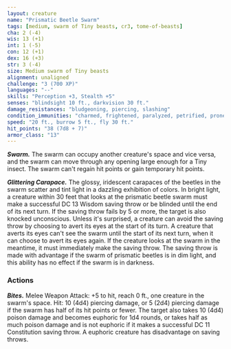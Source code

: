 ```yaml
---
layout: creature
name: "Prismatic Beetle Swarm"
tags: [medium, swarm of Tiny beasts, cr3, tome-of-beasts]
cha: 2 (-4)
wis: 13 (+1)
int: 1 (-5)
con: 12 (+1)
dex: 16 (+3)
str: 3 (-4)
size: Medium swarm of Tiny beasts
alignment: unaligned
challenge: "3 (700 XP)"
languages: "--"
skills: "Perception +3, Stealth +5"
senses: "blindsight 10 ft., darkvision 30 ft."
damage_resistances: "bludgeoning, piercing, slashing"
condition_immunities: "charmed, frightened, paralyzed, petrified, prone, restrained, stunned"
speed: "20 ft., burrow 5 ft., fly 30 ft."
hit_points: "38 (7d8 + 7)"
armor_class: "13"
---
```


***Swarm.*** The swarm can occupy another creature's space and vice versa, and the swarm can move through any opening large enough for a Tiny insect. The swarm can't regain hit points or gain temporary hit points.

***Glittering Carapace.*** The glossy, iridescent carapaces of the beetles in the swarm scatter and tint light in a dazzling exhibition of colors. In bright light, a creature within 30 feet that looks at the prismatic beetle swarm must make a successful DC 13 Wisdom saving throw or be blinded until the end of its next turn. If the saving throw fails by 5 or more, the target is also knocked unconscious. Unless it's surprised, a creature can avoid the saving throw by choosing to avert its eyes at the start of its turn. A creature that averts its eyes can't see the swarm until the start of its next turn, when it can choose to avert its eyes again. If the creature looks at the swarm in the meantime, it must immediately make the saving throw. The saving throw is made with advantage if the swarm of prismatic beetles is in dim light, and this ability has no effect if the swarm is in darkness.

### Actions

***Bites.*** Melee Weapon Attack: +5 to hit, reach 0 ft., one creature in the swarm's space. Hit: 10 (4d4) piercing damage, or 5 (2d4) piercing damage if the swarm has half of its hit points or fewer. The target also takes 10 (4d4) poison damage and becomes euphoric for 1d4 rounds, or takes half as much poison damage and is not euphoric if it makes a successful DC 11 Constitution saving throw. A euphoric creature has disadvantage on saving throws.

